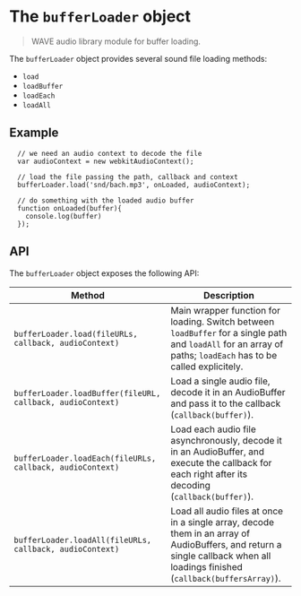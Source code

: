 # The `bufferLoader` object

> WAVE audio library module for buffer loading.

The `bufferLoader` object provides several sound file loading methods:

- `load`
- `loadBuffer`
- `loadEach`
- `loadAll`


## Example

```
  // we need an audio context to decode the file
  var audioContext = new webkitAudioContext();

  // load the file passing the path, callback and context
  bufferLoader.load('snd/bach.mp3', onLoaded, audioContext);

  // do something with the loaded audio buffer
  function onLoaded(buffer){
    console.log(buffer)
  });
```

## API

The `bufferLoader` object exposes the following API:

Method | Description
--- | ---
 `bufferLoader.load(fileURLs, callback, audioContext)` | Main wrapper function for loading. Switch between `loadBuffer` for a single path and `loadAll` for an array of paths; `loadEach` has to be called explicitely.
`bufferLoader.loadBuffer(fileURL, callback, audioContext)` | Load a single audio file, decode it in an AudioBuffer and pass it to the callback (`callback(buffer)`).
`bufferLoader.loadEach(fileURLs, callback, audioContext)` | Load each audio file asynchronously, decode it in an AudioBuffer, and execute the callback for each right after its decoding (`callback(buffer)`).
`bufferLoader.loadAll(fileURLs, callback, audioContext)` | Load all audio files at once in a single array, decode them in an array of AudioBuffers, and return a single callback when all loadings finished (`callback(buffersArray)`).
